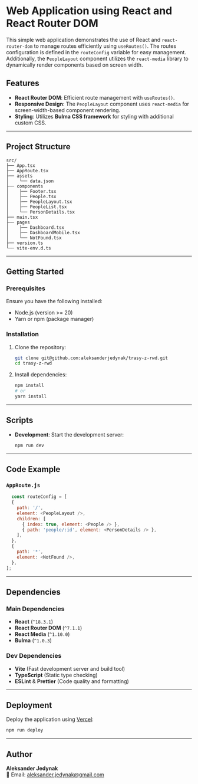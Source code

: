 
# Web Application using React and React Router DOM

This simple web application demonstrates the use of React and `react-router-dom` to manage routes efficiently using `useRoutes()`. The routes configuration is defined in the `routeConfig` variable for easy management. Additionally, the `PeopleLayout` component utilizes the `react-media` library to dynamically render components based on screen width.

## Features
- **React Router DOM**: Efficient route management with `useRoutes()`.
- **Responsive Design**: The `PeopleLayout` component uses `react-media` for screen-width-based component rendering.
- **Styling**: Utilizes **Bulma CSS framework** for styling with additional custom CSS.

---

## Project Structure

```
src/
├── App.tsx
├── AppRoute.tsx
├── assets
│    └── data.json
├── components
│    ├── Footer.tsx
│    ├── People.tsx
│    ├── PeopleLayout.tsx
│    ├── PeopleList.tsx
│    └── PersonDetails.tsx
├── main.tsx
├── pages
│    ├── Dashboard.tsx
│    ├── DashboardMobile.tsx
│    └── NotFound.tsx
├── version.ts
└── vite-env.d.ts
```

---

## Getting Started

### Prerequisites
Ensure you have the following installed:
- Node.js (version >= 20)
- Yarn or npm (package manager)

### Installation
1. Clone the repository:
   ```bash
   git clone git@github.com:aleksanderjedynak/trasy-z-rwd.git
   cd trasy-z-rwd
   ```
2. Install dependencies:
   ```bash
   npm install
   # or
   yarn install
   ```

---

## Scripts

- **Development**: Start the development server:
  ```bash
  npm run dev
  ```
---

## Code Example

### `AppRoute.js`
```javascript
  const routeConfig = [
  {
    path: '/',
    element: <PeopleLayout />,
    children: [
      { index: true, element: <People /> },
      { path: 'people/:id', element: <PersonDetails /> },
    ],
  },
  {
    path: '*',
    element: <NotFound />,
  },
];
```

---

## Dependencies

### Main Dependencies
- **React** (`^18.3.1`)
- **React Router DOM** (`^7.1.1`)
- **React Media** (`^1.10.0`)
- **Bulma** (`^1.0.3`)

### Dev Dependencies
- **Vite** (Fast development server and build tool)
- **TypeScript** (Static type checking)
- **ESLint** & **Prettier** (Code quality and formatting)

---

## Deployment
Deploy the application using [Vercel](https://vercel.com):
```bash
npm run deploy
```

---

## Author
**Aleksander Jedynak**  
📧 Email: [aleksander.jedynak@gmail.com](mailto:aleksander.jedynak@gmail.com)

